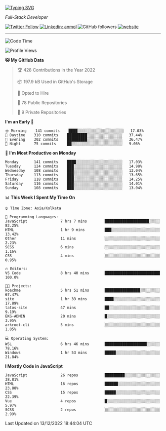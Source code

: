 [![Typing SVG](https://readme-typing-svg.herokuapp.com?lines=HI%2C+I'm+Tonal;I'm+a+Full+Stack+Developer)](https://git.io/typing-svg)

<p><em>Full-Stack Developer</em></p>

[![Twitter Follow](https://img.shields.io/twitter/follow/tonalmathew?style=flat)](https://twitter.com/intent/follow?screen_name=tonalmathew)
[![Linkedin: anmol](https://img.shields.io/badge/tonal-mathew?style=flat-square&logo=Linkedin&logoColor=white&link=https://www.linkedin.com/in/tonal-mathew/)](https://www.linkedin.com/in/tonal-mathew/)
![GitHub followers](https://img.shields.io/github/followers/tonalmathew?label=Follow&style=social)
[![website](https://img.shields.io/badge/Website-46a2f1.svg?&style=flat-square&logo=Google-Chrome&logoColor=white&link=http://tonalmathew.github.io/)](http://tonalmathew.github.io/)

---
<!--START_SECTION:waka-->
![Code Time](http://img.shields.io/badge/Code%20Time-859%20hrs%2028%20mins-blue)

![Profile Views](http://img.shields.io/badge/Profile%20Views-0-blue)

**🐱 My GitHub Data** 

> 🏆 428 Contributions in the Year 2022
 > 
> 📦 197.9 kB Used in GitHub's Storage 
 > 
> 💼 Opted to Hire
 > 
> 📜 78 Public Repositories 
 > 
> 🔑 9 Private Repositories  
 > 
**I'm an Early 🐤** 

```text
🌞 Morning    141 commits    ████░░░░░░░░░░░░░░░░░░░░░   17.03% 
🌆 Daytime    310 commits    █████████░░░░░░░░░░░░░░░░   37.44% 
🌃 Evening    302 commits    █████████░░░░░░░░░░░░░░░░   36.47% 
🌙 Night      75 commits     ██░░░░░░░░░░░░░░░░░░░░░░░   9.06%

```
📅 **I'm Most Productive on Monday** 

```text
Monday       141 commits    ████░░░░░░░░░░░░░░░░░░░░░   17.03% 
Tuesday      124 commits    ███░░░░░░░░░░░░░░░░░░░░░░   14.98% 
Wednesday    108 commits    ███░░░░░░░░░░░░░░░░░░░░░░   13.04% 
Thursday     113 commits    ███░░░░░░░░░░░░░░░░░░░░░░   13.65% 
Friday       118 commits    ███░░░░░░░░░░░░░░░░░░░░░░   14.25% 
Saturday     116 commits    ███░░░░░░░░░░░░░░░░░░░░░░   14.01% 
Sunday       108 commits    ███░░░░░░░░░░░░░░░░░░░░░░   13.04%

```


📊 **This Week I Spent My Time On** 

```text
⌚︎ Time Zone: Asia/Kolkata

💬 Programming Languages: 
JavaScript               7 hrs 7 mins        ████████████████████░░░░░   82.25% 
HTML                     1 hr 9 mins         ███░░░░░░░░░░░░░░░░░░░░░░   13.42% 
Other                    11 mins             ░░░░░░░░░░░░░░░░░░░░░░░░░   2.23% 
SCSS                     6 mins              ░░░░░░░░░░░░░░░░░░░░░░░░░   1.16% 
CSS                      4 mins              ░░░░░░░░░░░░░░░░░░░░░░░░░   0.95%

🔥 Editors: 
VS Code                  8 hrs 40 mins       █████████████████████████   100.0%

🐱‍💻 Projects: 
koachme                  5 hrs 51 mins       ████████████████░░░░░░░░░   67.47% 
site                     1 hr 33 mins        ████░░░░░░░░░░░░░░░░░░░░░   17.89% 
tatos-site               47 mins             ██░░░░░░░░░░░░░░░░░░░░░░░   9.19% 
EKG-ADMIN                20 mins             █░░░░░░░░░░░░░░░░░░░░░░░░   3.95% 
arkroot-cli              5 mins              ░░░░░░░░░░░░░░░░░░░░░░░░░   1.05%

💻 Operating System: 
WSL                      6 hrs 46 mins       ███████████████████░░░░░░   78.16% 
Windows                  1 hr 53 mins        █████░░░░░░░░░░░░░░░░░░░░   21.84%

```

**I Mostly Code in JavaScript** 

```text
JavaScript               26 repos            █████████░░░░░░░░░░░░░░░░   38.81% 
HTML                     16 repos            ██████░░░░░░░░░░░░░░░░░░░   23.88% 
CSS                      15 repos            █████░░░░░░░░░░░░░░░░░░░░   22.39% 
Vue                      4 repos             █░░░░░░░░░░░░░░░░░░░░░░░░   5.97% 
SCSS                     2 repos             ░░░░░░░░░░░░░░░░░░░░░░░░░   2.99%

```



 Last Updated on 13/12/2022 18:44:04 UTC
<!--END_SECTION:waka-->
